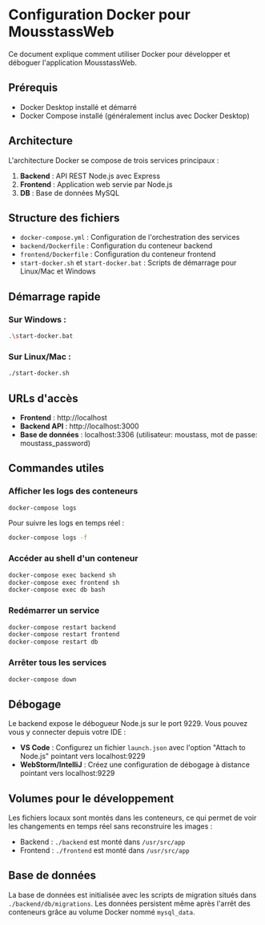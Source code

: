 # Configuration Docker pour MousstassWeb

Ce document explique comment utiliser Docker pour développer et déboguer l'application MousstassWeb.

## Prérequis

- Docker Desktop installé et démarré
- Docker Compose installé (généralement inclus avec Docker Desktop)

## Architecture

L'architecture Docker se compose de trois services principaux :

1. **Backend** : API REST Node.js avec Express
2. **Frontend** : Application web servie par Node.js
3. **DB** : Base de données MySQL

## Structure des fichiers

- `docker-compose.yml` : Configuration de l'orchestration des services
- `backend/Dockerfile` : Configuration du conteneur backend
- `frontend/Dockerfile` : Configuration du conteneur frontend
- `start-docker.sh` et `start-docker.bat` : Scripts de démarrage pour Linux/Mac et Windows

## Démarrage rapide

### Sur Windows :

```bash
.\start-docker.bat
```

### Sur Linux/Mac :

```bash
./start-docker.sh
```

## URLs d'accès

- **Frontend** : http://localhost
- **Backend API** : http://localhost:3000
- **Base de données** : localhost:3306 (utilisateur: moustass, mot de passe: moustass_password)

## Commandes utiles

### Afficher les logs des conteneurs

```bash
docker-compose logs
```

Pour suivre les logs en temps réel :

```bash
docker-compose logs -f
```

### Accéder au shell d'un conteneur

```bash
docker-compose exec backend sh
docker-compose exec frontend sh
docker-compose exec db bash
```

### Redémarrer un service

```bash
docker-compose restart backend
docker-compose restart frontend
docker-compose restart db
```

### Arrêter tous les services

```bash
docker-compose down
```

## Débogage

Le backend expose le débogueur Node.js sur le port 9229. Vous pouvez vous y connecter depuis votre IDE :

- **VS Code** : Configurez un fichier `launch.json` avec l'option "Attach to Node.js" pointant vers localhost:9229
- **WebStorm/IntelliJ** : Créez une configuration de débogage à distance pointant vers localhost:9229

## Volumes pour le développement

Les fichiers locaux sont montés dans les conteneurs, ce qui permet de voir les changements en temps réel sans reconstruire les images :

- Backend : `./backend` est monté dans `/usr/src/app`
- Frontend : `./frontend` est monté dans `/usr/src/app`

## Base de données

La base de données est initialisée avec les scripts de migration situés dans `./backend/db/migrations`. Les données persistent même après l'arrêt des conteneurs grâce au volume Docker nommé `mysql_data`. 